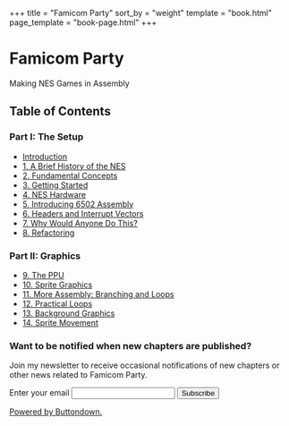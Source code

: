 +++
title = "Famicom Party"
sort_by = "weight"
template = "book.html"
page_template = "book-page.html"
+++

# Famicom Party
<p class="subtitle">Making NES Games in Assembly</p>

## Table of Contents

### Part I: The Setup

- [Introduction](@/book/00-introduction/index.md)
- [1. A Brief History of the NES](@/book/01-briefhistory/index.md)
- [2. Fundamental Concepts](@/book/02-fundamentalconcepts/index.md)
- [3. Getting Started](@/book/03-gettingstarted/index.md)
- [4. NES Hardware](@/book/04-hardwareoverview/index.md)
- [5. Introducing 6502 Assembly](@/book/05-6502assembly/index.md)
- [6. Headers and Interrupt Vectors](@/book/06-headersinterruptvectors/index.md)
- [7. Why Would Anyone Do This?](@/book/07-whydothis/index.md)
- [8. Refactoring](@/book/08-refactoring/index.md)

### Part II: Graphics

- [9. The PPU](@/book/09-theppu/index.md)
- [10. Sprite Graphics](@/book/10-spritegraphics/index.md)
- [11. More Assembly: Branching and Loops](@/book/11-branchingandloops/index.md)
- [12. Practical Loops](@/book/12-practicalloops/index.md)
- [13. Background Graphics](@/book/13-backgroundgraphics/index.md)
- [14. Sprite Movement](@/book/14-spritemovement/index.md)

### Want to be notified when new chapters are published?

Join my newsletter to receive occasional notifications of new chapters or
other news related to Famicom Party.

<form
  action="https://buttondown.email/api/emails/embed-subscribe/famicomparty"
  method="post"
  target="popupwindow"
  onsubmit="window.open('https://buttondown.email/famicomparty', 'popupwindow')"
  class="embeddable-buttondown-form"
>
  <label for="bd-email">Enter your email</label>
  <input type="email" name="email" id="bd-email" />
  <input type="hidden" value="1" name="embed" />
  <input type="submit" value="Subscribe" />
  <p class="buttondown-disclaimer">
    <a href="https://buttondown.email" target="_blank">Powered by Buttondown.</a>
  </p>
</form>
